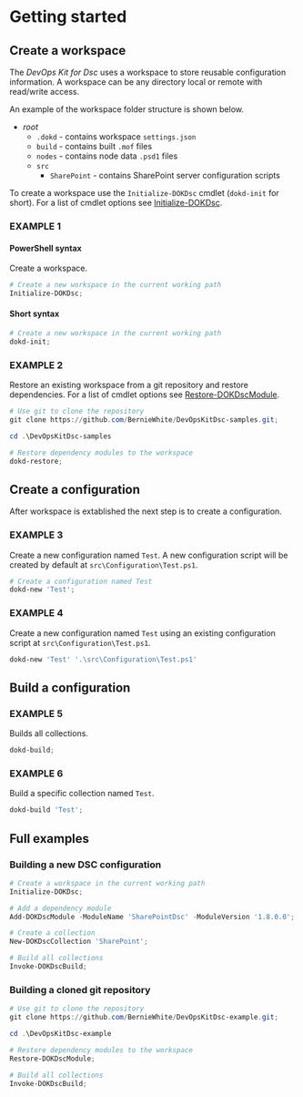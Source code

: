 # Getting started

## Create a workspace

The _DevOps Kit for Dsc_ uses a workspace to store reusable configuration information. A workspace can be any directory local or remote with read/write access.

An example of the workspace folder structure is shown below.

- _root_
  - `.dokd` - contains workspace `settings.json`
  - `build` - contains built `.mof` files
  - `nodes` - contains node data `.psd1` files
  - `src`
    - `SharePoint` - contains SharePoint server configuration scripts

To create a workspace use the `Initialize-DOKDsc` cmdlet (`dokd-init` for short). For a list of cmdlet options see [Initialize-DOKDsc](/docs/commands/en-US/Initialize-DOKDsc.md).

### EXAMPLE 1

#### PowerShell syntax

Create a workspace.

```powershell
# Create a new workspace in the current working path
Initialize-DOKDsc;
```

#### Short syntax

```powershell
# Create a new workspace in the current working path
dokd-init;
```

### EXAMPLE 2

Restore an existing workspace from a git repository and restore dependencies. For a list of cmdlet options see [Restore-DOKDscModule](/docs/commands/en-US/Restore-DOKDscModule.md).

```powershell
# Use git to clone the repository
git clone https://github.com/BernieWhite/DevOpsKitDsc-samples.git;

cd .\DevOpsKitDsc-samples

# Restore dependency modules to the workspace
dokd-restore;
```

## Create a configuration

After workspace is extablished the next step is to create a configuration.

### EXAMPLE 3

Create a new configuration named `Test`. A new configuration script will be created by default at `src\Configuration\Test.ps1`.

```powershell
# Create a configuration named Test
dokd-new 'Test';
```

### EXAMPLE 4

Create a new configuration named `Test` using an existing configuration script at `src\Configuration\Test.ps1`.

```powershell
dokd-new 'Test' '.\src\Configuration\Test.ps1'
```

## Build a configuration

### EXAMPLE 5

Builds all collections.

```powershell
dokd-build;
```

### EXAMPLE 6

Build a specific collection named `Test`.

```powershell
dokd-build 'Test';
```

## Full examples

### Building a new DSC configuration

```powershell
# Create a workspace in the current working path
Initialize-DOKDsc;

# Add a dependency module
Add-DOKDscModule -ModuleName 'SharePointDsc' -ModuleVersion '1.8.0.0';

# Create a collection
New-DOKDscCollection 'SharePoint';

# Build all collections
Invoke-DOKDscBuild;
```

### Building a cloned git repository

```powershell
# Use git to clone the repository
git clone https://github.com/BernieWhite/DevOpsKitDsc-example.git;

cd .\DevOpsKitDsc-example

# Restore dependency modules to the workspace
Restore-DOKDscModule;

# Build all collections
Invoke-DOKDscBuild;
```